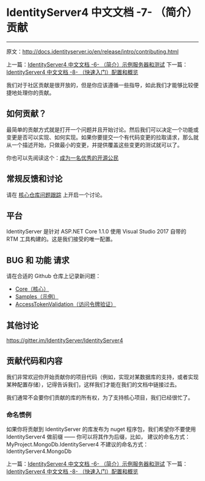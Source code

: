 # IdentityServer4 中文文档 -7- （简介）贡献
-------------------------------------------------

原文：http://docs.identityserver.io/en/release/intro/contributing.html

上一篇：[IdentityServer4 中文文档 -6- （简介）示例服务器和测试](http://www.cnblogs.com/ideck/p/ids_intro_6.html)
下一篇：[IdentityServer4 中文文档 -8- （快速入门）配置和概览](http://www.cnblogs.com/ideck/p/ids_quickstarts_8.html)


我们对于社区贡献是很开放的，但是你应该遵循一些指导，如此我们才能够比较便捷地处理你的贡献。

## 如何贡献？

最简单的贡献方式就是打开一个问题并且开始讨论。然后我们可以决定一个功能或变更是否可以实现、如何实现。如果你要提交一个有代码变更的拉取请求，那么就从一个描述开始，只做最小的变更，并提供覆盖这些变更的测试就可以了。

你也可以先阅读这个：[成为一名优秀的开源公民](https://hackernoon.com/being-a-good-open-source-citizen-9060d0ab9732#.x3hocgw85)

## 常规反馈和讨论

请在 [核心仓库问题跟踪](https://github.com/IdentityServer/IdentityServer4/issues) 上开启一个讨论。

## 平台

IdentityServer 是针对 ASP.NET Core 1.1.0 使用 Visual Studio 2017 自带的 RTM 工具构建的。这是我们接受的唯一配置。

## BUG 和 功能 请求

请在合适的 Github 仓库上记录新问题：

* [Core（核心）](https://github.com/IdentityServer/IdentityServer4)
* [Samples（示例）](https://github.com/IdentityServer/IdentityServer4.Samples)
* [AccessTokenValidation（访问令牌验证）](https://github.com/IdentityServer/IdentityServer4.AccessTokenValidation)

## 其他讨论

https://gitter.im/IdentityServer/IdentityServer4

## 贡献代码和内容

我们非常欢迎你开始贡献你的项目代码（例如，实现对某数据库的支持，或者实现某种配置存储），记得告诉我们，这样我们才能在我们的文档中链接过去。

我们通常不会要你们贡献的库的所有权，为了支持核心项目，我们已经很忙了。

### 命名惯例

如果你将贡献到 IdentityServer 的库发布为 nuget 程序包，我们希望你不要使用 IdentityServer4 做前缀 —— 你可以将其作为后缀，比如，
建议的命名方式： 		MyProject.MongoDb.IdentityServer4
不建议的命名方式： 	IdentityServer4.MongoDb

上一篇：[IdentityServer4 中文文档 -6- （简介）示例服务器和测试](http://www.cnblogs.com/ideck/p/ids_intro_6.html)
下一篇：[IdentityServer4 中文文档 -8- （快速入门）配置和概览](http://www.cnblogs.com/ideck/p/ids_quickstarts_8.html)